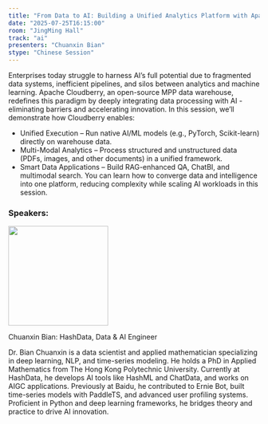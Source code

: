 ```yaml
---
title: "From Data to AI: Building a Unified Analytics Platform with Apache Cloudberry"
date: "2025-07-25T16:15:00"
room: "JingMing Hall"
track: "ai"
presenters: "Chuanxin Bian"
stype: "Chinese Session"
---
```


Enterprises today struggle to harness AI’s full potential due to fragmented data systems, inefficient pipelines, and silos between analytics and machine learning. Apache Cloudberry, an open-source MPP data warehouse, redefines this paradigm by deeply integrating data processing with AI - eliminating barriers and accelerating innovation.
In this session, we’ll demonstrate how Cloudberry enables:
- Unified Execution – Run native AI/ML models (e.g., PyTorch, Scikit-learn) directly on warehouse data.
- Multi-Modal Analytics – Process structured and unstructured data (PDFs, images, and other documents) in a unified framework.
- Smart Data Applications – Build RAG-enhanced QA, ChatBI, and multimodal search.
You can learn how to converge data and intelligence into one platform, reducing complexity while scaling AI workloads in this session.

### Speakers:


<img src="https://sessionize.com/image/77f2-400o400o1-TFNiEjDDM1jrekVE1fBKX1.jpg" width="200" /><br/>

Chuanxin Bian: HashData, Data & AI Engineer

Dr. Bian Chuanxin is a data scientist and applied mathematician specializing in deep learning, NLP, and time-series modeling. He holds a PhD in Applied Mathematics from The Hong Kong Polytechnic University. Currently at HashData, he develops AI tools like HashML and ChatData, and works on AIGC applications. Previously at Baidu, he contributed to Ernie Bot, built time-series models with PaddleTS, and advanced user profiling systems. Proficient in Python and deep learning frameworks, he bridges theory and practice to drive AI innovation.